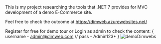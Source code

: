 This is my project researching the tools that .NET 7 provides for MVC development of a demo E-Commerce site.

Feel free to check the outcome at https://dimweb.azurewebsites.net/

Register for free for demo tour 
or
Login as admin to check the content: { username - admin@dimweb.com // pass - Admin123* }
![demoDimwebs](https://github.com/dimiporf/Dim_MVC/assets/74142959/430de939-1140-4785-a4c3-9ea07b11b3a7)
